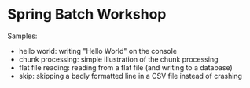 Spring Batch Workshop
=====================

Samples:
  - hello world: writing "Hello World" on the console
  - chunk processing: simple illustration of the chunk processing
  - flat file reading: reading from a flat file (and writing to a database)
  - skip: skipping a badly formatted line in a CSV file instead of crashing